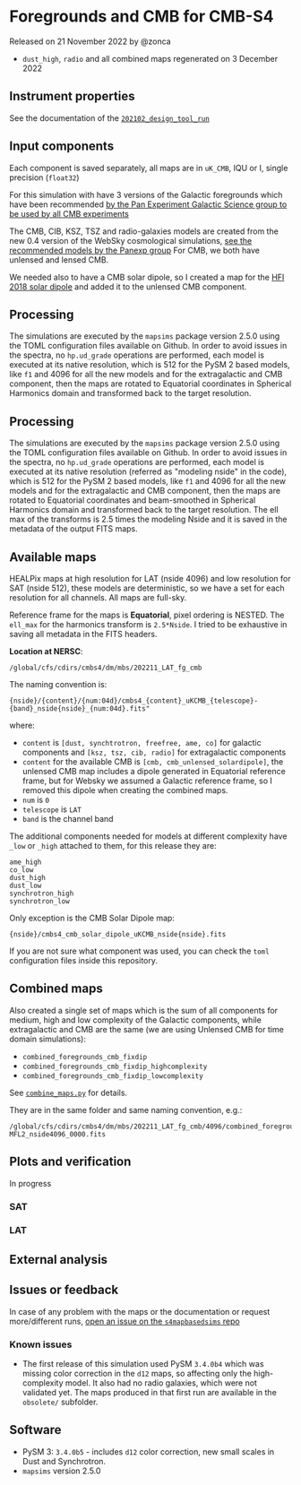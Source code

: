 Foregrounds and CMB for CMB-S4
==============================

Released on 21 November 2022 by @zonca

* `dust_high`, `radio` and all combined maps regenerated on 3 December 2022

## Instrument properties

See the documentation of the [`202102_design_tool_run`](https://github.com/CMB-S4/s4mapbasedsims/tree/master/202102_design_tool_run)

## Input components

Each component is saved separately, all maps are in `uK_CMB`, IQU or I, single precision (`float32`)

For this simulation with have 3 versions of the Galactic foregrounds which have been recommended [by the Pan Experiment Galactic Science group to be used by all CMB experiments](https://galsci.github.io/blog/2022/common-fiducial-sky/)

The CMB, CIB, KSZ, TSZ and radio-galaxies models are created from the new 0.4 version of the WebSky cosmological simulations, [see the recommended models by the Panexp group](https://galsci.github.io/blog/2022/common-fiducial-extragalactic-cmb)
For CMB, we both have unlensed and lensed CMB.

We needed also to have a CMB solar dipole, so I created a map for the [HFI 2018 solar dipole](https://wiki.cosmos.esa.int/planck-legacy-archive/index.php/Map-making#HFI_2018_Solar_dipole) and added it to the unlensed CMB component.

## Processing

The simulations are executed by the `mapsims` package version 2.5.0 using the TOML configuration files available on Github.
In order to avoid issues in the spectra, no `hp.ud_grade` operations are performed, each model is executed at its native resolution, which is 512 for the PySM 2 based models, like `f1` and 4096 for all the new models and for the extragalactic and CMB component, then the maps are rotated to Equatorial coordinates in Spherical Harmonics domain and transformed back to the target resolution.

## Processing

The simulations are executed by the `mapsims` package version 2.5.0 using the TOML configuration files available on Github.
In order to avoid issues in the spectra, no `hp.ud_grade` operations are performed, each model is executed at its native resolution (referred as "modeling nside" in the code), which is 512 for the PySM 2 based models, like `f1` and 4096 for all the new models and for the extragalactic and CMB component, then the maps are rotated to Equatorial coordinates and beam-smoothed in Spherical Harmonics domain and transformed back to the target resolution. The ell max of the transforms is 2.5 times the
modeling Nside and it is saved in the metadata of the output FITS maps.

## Available maps

HEALPix maps at high resolution for LAT (nside 4096) and low resolution for SAT (nside 512), these models are deterministic, so we have a set for each resolution for all channels. All maps are full-sky.

Reference frame for the maps is **Equatorial**, pixel ordering is NESTED.
The `ell_max` for the harmonics transform is `2.5*Nside`.
I tried to be exhaustive in saving all metadata in the FITS headers.

**Location at NERSC**:

    /global/cfs/cdirs/cmbs4/dm/mbs/202211_LAT_fg_cmb

The naming convention is:

    {nside}/{content}/{num:04d}/cmbs4_{content}_uKCMB_{telescope}-{band}_nside{nside}_{num:04d}.fits"

where:

* `content` is `[dust, synchtrotron, freefree, ame, co]` for galactic components and `[ksz, tsz, cib, radio]` for extragalactic components
* `content` for the available CMB is `[cmb, cmb_unlensed_solardipole]`, the unlensed CMB map includes a dipole generated in Equatorial reference frame, but for Websky we assumed a Galactic reference frame, so I removed this dipole when creating the combined maps.
* `num` is `0`
* `telescope` is `LAT`
* `band` is the channel band

The additional components needed for models at different complexity have `_low` or `_high` attached to them, for this release they are:

```
ame_high
co_low
dust_high
dust_low
synchrotron_high
synchrotron_low
```

Only exception is the CMB Solar Dipole map:

    {nside}/cmbs4_cmb_solar_dipole_uKCMB_nside{nside}.fits

If you are not sure what component was used, you can check the `toml` configuration files inside this repository.

## Combined maps

Also created a single set of maps which is the sum of all components for medium, high and low complexity of the Galactic components, while extragalactic and CMB are the same (we are using Unlensed CMB for time domain simulations):

* `combined_foregrounds_cmb_fixdip`
* `combined_foregrounds_cmb_fixdip_highcomplexity`
* `combined_foregrounds_cmb_fixdip_lowcomplexity`

See [`combine_maps.py`](./combine_maps.py) for details.

They are in the same folder and same naming convention, e.g.:

    /global/cfs/cdirs/cmbs4/dm/mbs/202211_LAT_fg_cmb/4096/combined_foregrounds_cmb_fixdip_lowcomplexity/0000/cmbs4_combined_foregrounds_cmb_fixdip_lowcomplexity_uKCMB_LAT-MFL2_nside4096_0000.fits

## Plots and verification

In progress

### SAT

### LAT

## External analysis


## Issues or feedback

In case of any problem with the maps or the documentation or request more/different runs, [open an issue on the `s4mapbasedsims` repo](https://github.com/CMB-S4/s4mapbasedsims/issues)

### Known issues

* The first release of this simulation used PySM `3.4.0b4` which was missing color correction in the `d12` maps, so affecting only the high-complexity model. It also had no radio galaxies, which were not validated yet. The maps produced in that first run are available in the `obsolete/` subfolder.


## Software

* PySM 3: `3.4.0b5` - includes `d12` color correction, new small scales in Dust and Synchrotron.
* `mapsims` version 2.5.0
